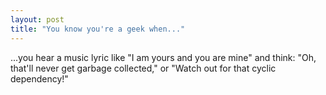 ```yaml
---
layout: post
title: "You know you're a geek when..."
---
```




...you hear a music lyric like "I am yours and you are mine" and think: "Oh, that'll never get garbage collected," or "Watch out for that cyclic dependency!"


